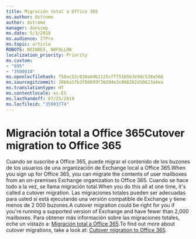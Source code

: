 ```yaml
---
title: Migración total a Office 365
ms.author: dstrome
author: dstrome
manager: dansimp
ms.date: 5/3/2018
ms.audience: ITPro
ms.topic: article
ROBOTS: NOINDEX, NOFOLLOW
localization_priority: Priority
ms.custom:
- "695"
- "3500010"
ms.openlocfilehash: f50ac52c030a04b1125cff751b5b3e9dc538a566
ms.sourcegitcommit: 20b6a1fb3f0d899f3b204e3c066262d10623a4ea
ms.translationtype: HT
ms.contentlocale: es-ES
ms.lasthandoff: 07/25/2019
ms.locfileid: "35903774"
---
```

# <a name="cutover-migrations-to-office-365"></a><span data-ttu-id="a1241-102">Migración total a Office 365</span><span class="sxs-lookup"><span data-stu-id="a1241-102">Cutover migration to Office 365</span></span>

<span data-ttu-id="a1241-103">Cuando se suscribe a Office 365, puede migrar el contenido de los buzones de los usuarios de una organización de Exchange local a Office 365.</span><span class="sxs-lookup"><span data-stu-id="a1241-103">When you sign up for Office 365, you can migrate the contents of user mailboxes from an on-premises Exchange organization to Office 365.</span></span> <span data-ttu-id="a1241-104">Cuando se hace todo a la vez, se llama migración total.</span><span class="sxs-lookup"><span data-stu-id="a1241-104">When you do this all at one time, it's called a cutover migration.</span></span> <span data-ttu-id="a1241-105">Las migraciones totales pueden ser adecuadas para usted si está ejecutando una versión compatible de Exchange y tiene menos de 2 000 buzones.</span><span class="sxs-lookup"><span data-stu-id="a1241-105">A cutover migration could be right for you if you're running a supported version of Exchange and have fewer than 2,000 mailboxes.</span></span> <span data-ttu-id="a1241-106">Para obtener más información sobre las migraciones totales, eche un vistazo a: [Migración total a Office 365](https://support.office.com/article/9496e93c-1e59-41a8-9bb3-6e8df0cd81b4.aspx).</span><span class="sxs-lookup"><span data-stu-id="a1241-106">To find out more about cutover migrations, take a look at: [Cutover migration to Office 365](https://support.office.com/article/9496e93c-1e59-41a8-9bb3-6e8df0cd81b4.aspx).</span></span>
  